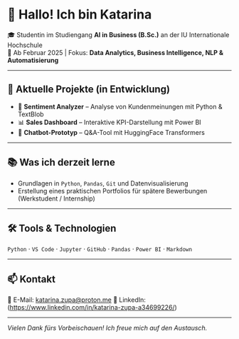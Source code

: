 # 👋 Hallo! Ich bin Katarina

🎓 Studentin im Studiengang **AI in Business (B.Sc.)** an der IU Internationale Hochschule  
📍 Ab Februar 2025 | Fokus: **Data Analytics, Business Intelligence, NLP & Automatisierung**

---

## 🚀 Aktuelle Projekte (in Entwicklung)

- 🧠 **Sentiment Analyzer** – Analyse von Kundenmeinungen mit Python & TextBlob  
- 📊 **Sales Dashboard** – Interaktive KPI-Darstellung mit Power BI  
- 🤖 **Chatbot-Prototyp** – Q&A-Tool mit HuggingFace Transformers

---

## 📚 Was ich derzeit lerne

- Grundlagen in `Python`, `Pandas`, `Git` und Datenvisualisierung  
- Erstellung eines praktischen Portfolios für spätere Bewerbungen (Werkstudent / Internship)

---

## 🛠️ Tools & Technologien

`Python` · `VS Code` · `Jupyter` · `GitHub` · `Pandas` · `Power BI` · `Markdown`  

---

## 📫 Kontakt

📧 E-Mail: katarina.zupa@proton.me
🔗 LinkedIn: (https://www.linkedin.com/in/katarina-zupa-a34699226/)

---

*Vielen Dank fürs Vorbeischauen! Ich freue mich auf den Austausch.*
